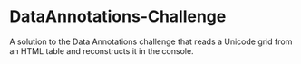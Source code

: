 # DataAnnotations-Challenge
A solution to the Data Annotations challenge that reads a Unicode grid from an HTML table and reconstructs it in the console.
